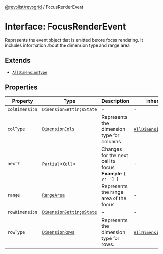 [@revolist/revogrid](README.md) / FocusRenderEvent

# Interface: FocusRenderEvent

Represents the event object that is emitted before focus rendering.
It includes information about the dimension type and range area.

## Extends

- [`AllDimensionType`](Interface.AllDimensionType.md)

## Properties

| Property | Type | Description | Inherited from | Defined in |
| ------ | ------ | ------ | ------ | ------ |
| `colDimension` | [`DimensionSettingsState`](Interface.DimensionSettingsState.md) | - | - | [src/types/interfaces.ts:752](https://github.com/revolist/revogrid/blob/2d9504ecff6b493d547df979b2259be6b639351c/src/types/interfaces.ts#L752) |
| `colType` | [`DimensionCols`](TypeAlias.DimensionCols.md) | Represents the dimension type for columns. | [`AllDimensionType`](Interface.AllDimensionType.md).`colType` | [src/types/interfaces.ts:731](https://github.com/revolist/revogrid/blob/2d9504ecff6b493d547df979b2259be6b639351c/src/types/interfaces.ts#L731) |
| `next?` | `Partial`\<[`Cell`](Interface.Cell.md)\> | Changes for the next cell to focus. **Example** `{ y: -1 }` | - | [src/types/interfaces.ts:757](https://github.com/revolist/revogrid/blob/2d9504ecff6b493d547df979b2259be6b639351c/src/types/interfaces.ts#L757) |
| `range` | [`RangeArea`](TypeAlias.RangeArea.md) | Represents the range area of the focus. | - | [src/types/interfaces.ts:748](https://github.com/revolist/revogrid/blob/2d9504ecff6b493d547df979b2259be6b639351c/src/types/interfaces.ts#L748) |
| `rowDimension` | [`DimensionSettingsState`](Interface.DimensionSettingsState.md) | - | - | [src/types/interfaces.ts:750](https://github.com/revolist/revogrid/blob/2d9504ecff6b493d547df979b2259be6b639351c/src/types/interfaces.ts#L750) |
| `rowType` | [`DimensionRows`](TypeAlias.DimensionRows.md) | Represents the dimension type for rows. | [`AllDimensionType`](Interface.AllDimensionType.md).`rowType` | [src/types/interfaces.ts:726](https://github.com/revolist/revogrid/blob/2d9504ecff6b493d547df979b2259be6b639351c/src/types/interfaces.ts#L726) |
